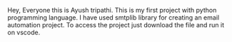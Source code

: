 Hey, Everyone this is Ayush tripathi.
This is my first project with python programming language.
I have used smtplib library for creating an email automation project.
To access the project just download the file and run it on vscode.
